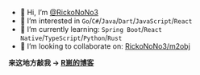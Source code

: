 - 👋 Hi, I’m [@RickoNoNo3](https://github.com/RickoNoNo3)
- 👀 I’m interested in `Go`/`C#`/`Java`/`Dart`/`JavaScript`/`React`
- 🌱 I’m currently learning: `Spring Boot`/`React Native`/`TypeScript`/`Python`/`Rust`
- 💞️ I’m looking to collaborate on: [RickoNoNo3/m2obj](https://github.com/RickoNoNo3/m2obj)

**来这地方敲我 -> [R崽的博客](http://blog.rickonono3.top)**

<!---
RickoNoNo3/RickoNoNo3 is a ✨ special ✨ repository because its `README.md` (this file) appears on your GitHub profile.
You can click the Preview link to take a look at your changes.
--->
